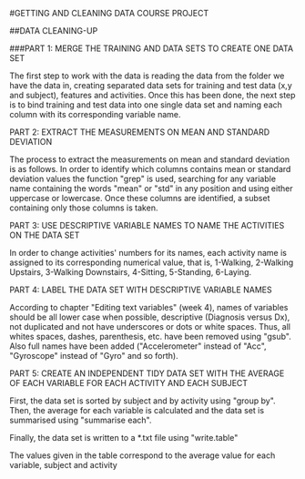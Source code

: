 #GETTING AND CLEANING DATA COURSE PROJECT

##DATA CLEANING-UP

###PART 1: MERGE THE TRAINING AND DATA SETS TO CREATE ONE DATA SET

The first step to work with the data is reading the data from the folder we have the data in, creating separated data sets for training and test data (x,y and subject), features and activities.
Once this has been done, the next step is to bind training and test data into one single data set and naming each column with its corresponding variable name.

PART 2: EXTRACT THE MEASUREMENTS ON MEAN AND STANDARD DEVIATION

The process to extract the measurements on mean and standard deviation is as follows. In order to identify which columns contains mean or standard deviation values the function "grep" is used, searching for any variable name containing the words "mean" or "std" in any position and using either uppercase or lowercase. Once these columns are identified, a subset containing only those columns is taken.

PART 3: USE DESCRIPTIVE VARIABLE NAMES TO NAME THE ACTIVITIES ON THE DATA SET

In order to change activities' numbers for its names, each activity name is assigned to its corresponding numerical value, that is, 1-Walking, 2-Walking Upstairs, 3-Walking Downstairs, 4-Sitting, 5-Standing, 6-Laying.

PART 4: LABEL THE DATA SET WITH DESCRIPTIVE VARIABLE NAMES

According to chapter "Editing text variables" (week 4), names of variables should be all lower case when possible, descriptive (Diagnosis versus Dx), not duplicated and not have underscores or dots or white spaces. Thus, all whites spaces, dashes, parenthesis, etc. have been removed using "gsub". Also full names have been added ("Accelerometer" instead of "Acc", "Gyroscope" instead of "Gyro" and so forth).

PART 5: CREATE AN INDEPENDENT TIDY DATA SET WITH THE AVERAGE OF EACH VARIABLE FOR EACH ACTIVITY AND EACH SUBJECT

First, the data set is sorted by subject and by activity using "group by". Then, the average for each variable is calculated and the data set is summarised using "summarise each".

Finally, the data set is written to a *.txt file using "write.table"

The values given in the table correspond to the average value for each variable, subject and activity
